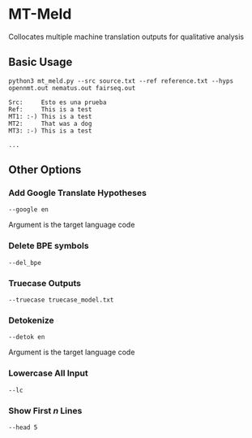 # MT-Meld
Collocates multiple machine translation outputs for qualitative analysis

## Basic Usage
```
python3 mt_meld.py --src source.txt --ref reference.txt --hyps opennmt.out nematus.out fairseq.out

Src:     Esto es una prueba
Ref:     This is a test
MT1: :-) This is a test
MT2:     That was a dog
MT3: :-) This is a test

...
```

## Other Options

### Add Google Translate Hypotheses
``` --google en ```

Argument is the target language code

### Delete BPE symbols
``` --del_bpe ```

### Truecase Outputs
``` --truecase truecase_model.txt ```

### Detokenize
``` --detok en ```

Argument is the target language code

### Lowercase All Input
``` --lc ```

### Show First *n* Lines
``` --head 5 ```
